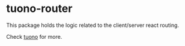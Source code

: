 # tuono-router

This package holds the logic related to the client/server react routing.

Check [tuono](https://github.com/tuono-labs/tuono) for more.
